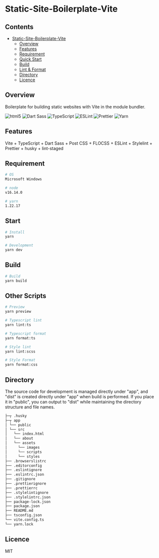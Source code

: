 # Static-Site-Boilerplate-Vite

## Contents

- [Static-Site-Boilerplate-Vite](#Static-Site-Boilerplate-Vite)
  - [Overview](#Overview)
  - [Features](#Features)
  - [Requirement](#Requirement)
  - [Quick Start](#QuickStart)
  - [Build](#Build)
  - [Lint & Format](#Lint&Format)
  - [Directory](#Directory)
  - [Licence](#Licence)

## Overview

Boilerplate for building static websites with Vite in the 
module bundler.


![html5](https://img.shields.io/badge/-HTML5-222.svg?logo=html5&style=flat-square)
![Dart Sass](https://img.shields.io/badge/-Dart%20Sass-222.svg?logo=sass&style=flat-square)
![TypeScript](https://img.shields.io/badge/-TypeScript-222.svg?logo=typescript&style=flat-square)
![ESLint](https://img.shields.io/badge/-ESLint-222.svg?logo=eslint&style=flat-square)
![Prettier](https://img.shields.io/badge/-Prettier-222.svg?logo=prettier&style=flat-square)
![Yarn](https://img.shields.io/badge/-Yarn-222.svg?logo=yarn&style=flat-square)


## Features
Vite + TypeScript + Dart Sass + Post CSS + FLOCSS + ESLint + Stylelint + Prettier + husky + lint-staged

## Requirement
``` bash
# OS
Microsoft Windows

# node
v16.14.0

# yarn
1.22.17
```

## Start

``` bash
# Install
yarn

# Development
yarn dev
```


## Build

``` bash
# Build
yarn build
```


## Other Scripts

``` bash
# Preview
yarn preview

# Typescript lint
yarn lint:ts

# Typescript format
yarn format:ts

# Style lint
yarn lint:scss

# Style Format
yarn format:css
```

## Directory

The source code for development is managed directly under "app", and "dist" is created directly under "app" when build is performed. If you place it in "public", you can output to "dist" while maintaining the directory structure and file names.


```bash
├─┬ .husky
├─┬ app
│ └── public
│ └── src
│   └── index.html
│   └── about
│   └── assets
│     └── images
│     └── scripts
│     └── styles
├── .browserslistrc
├── .editorconfig
├── .eslintignore
├── .eslintrc.json
├── .gitignore
├── .prettierignore
├── .prettierrc
├── .stylelintignore
├── .stylelintrc.json
├── package-lock.json
├── package.json
├── README.md
├── tsconfig.json
└── vite.config.ts
└── yarn.lock
```

## Licence

MIT
